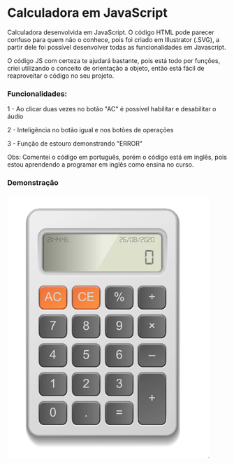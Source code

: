# Calculadora em JavaScript

Calculadora desenvolvida em JavaScript.
O código HTML pode parecer confuso para quem não o conhece, pois foi criado em Illustrator (.SVG), a partir dele foi possível desenvolver
todas as funcionalidades em Javascript.

O código JS com certeza te ajudará bastante, pois está todo por funções,
criei utilizando o conceito de orientação a objeto, então está fácil de reaproveitar o código no seu projeto.

### Funcionalidades:

1 - Ao clicar duas vezes no botão "AC" é possível habilitar e desabilitar o áudio

2 - Inteligência no botão igual e nos botões de operações

3 - Função de estouro demonstrando "ERROR"

Obs: Comentei o código em português, porém o código está em inglês, pois estou aprendendo a programar em inglês como ensina no curso.

### Demonstração
![](demonstracao.gif)
